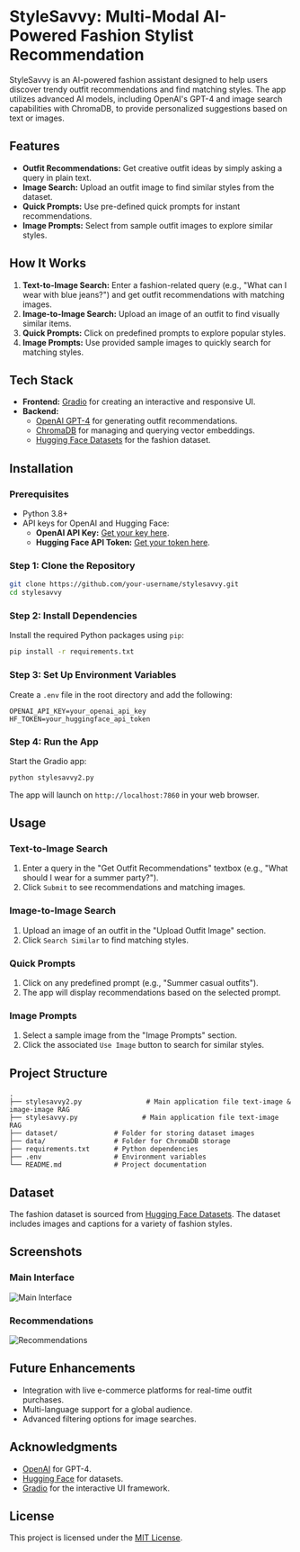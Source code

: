 
# StyleSavvy: Multi-Modal AI-Powered Fashion Stylist Recommendation

StyleSavvy is an AI-powered fashion assistant designed to help users discover trendy outfit recommendations and find matching styles. The app utilizes advanced AI models, including OpenAI's GPT-4 and image search capabilities with ChromaDB, to provide personalized suggestions based on text or images.

## Features

- **Outfit Recommendations:** Get creative outfit ideas by simply asking a query in plain text.
- **Image Search:** Upload an outfit image to find similar styles from the dataset.
- **Quick Prompts:** Use pre-defined quick prompts for instant recommendations.
- **Image Prompts:** Select from sample outfit images to explore similar styles.

## How It Works

1. **Text-to-Image Search:** Enter a fashion-related query (e.g., "What can I wear with blue jeans?") and get outfit recommendations with matching images.
2. **Image-to-Image Search:** Upload an image of an outfit to find visually similar items.
3. **Quick Prompts:** Click on predefined prompts to explore popular styles.
4. **Image Prompts:** Use provided sample images to quickly search for matching styles.

## Tech Stack

- **Frontend:** [Gradio](https://gradio.app) for creating an interactive and responsive UI.
- **Backend:**
  - [OpenAI GPT-4](https://openai.com) for generating outfit recommendations.
  - [ChromaDB](https://chromadb.org) for managing and querying vector embeddings.
  - [Hugging Face Datasets](https://huggingface.co/datasets/jinaai/fashion-captions-de) for the fashion dataset.

## Installation

### Prerequisites

- Python 3.8+
- API keys for OpenAI and Hugging Face:
  - **OpenAI API Key:** [Get your key here](https://platform.openai.com/signup/).
  - **Hugging Face API Token:** [Get your token here](https://huggingface.co/settings/tokens).

### Step 1: Clone the Repository

```bash
git clone https://github.com/your-username/stylesavvy.git
cd stylesavvy
```

### Step 2: Install Dependencies

Install the required Python packages using `pip`:

```bash
pip install -r requirements.txt
```

### Step 3: Set Up Environment Variables

Create a `.env` file in the root directory and add the following:

```env
OPENAI_API_KEY=your_openai_api_key
HF_TOKEN=your_huggingface_api_token
```

### Step 4: Run the App

Start the Gradio app:

```bash
python stylesavvy2.py
```

The app will launch on `http://localhost:7860` in your web browser.

## Usage

### Text-to-Image Search

1. Enter a query in the "Get Outfit Recommendations" textbox (e.g., "What should I wear for a summer party?").
2. Click `Submit` to see recommendations and matching images.

### Image-to-Image Search

1. Upload an image of an outfit in the "Upload Outfit Image" section.
2. Click `Search Similar` to find matching styles.

### Quick Prompts

1. Click on any predefined prompt (e.g., "Summer casual outfits").
2. The app will display recommendations based on the selected prompt.

### Image Prompts

1. Select a sample image from the "Image Prompts" section.
2. Click the associated `Use Image` button to search for similar styles.

## Project Structure

```
.
├── stylesavvy2.py                # Main application file text-image & image-image RAG
├── stylesavvy.py                # Main application file text-image RAG
├── dataset/              # Folder for storing dataset images
├── data/                 # Folder for ChromaDB storage
├── requirements.txt      # Python dependencies
├── .env                  # Environment variables
└── README.md             # Project documentation
```

## Dataset

The fashion dataset is sourced from [Hugging Face Datasets](https://huggingface.co/datasets/jinaai/fashion-captions-de). The dataset includes images and captions for a variety of fashion styles.

## Screenshots

### Main Interface
![Main Interface](https://via.placeholder.com/800x400)

### Recommendations
![Recommendations](https://via.placeholder.com/800x400)

## Future Enhancements

- Integration with live e-commerce platforms for real-time outfit purchases.
- Multi-language support for a global audience.
- Advanced filtering options for image searches.

## Acknowledgments

- [OpenAI](https://openai.com) for GPT-4.
- [Hugging Face](https://huggingface.co) for datasets.
- [Gradio](https://gradio.app) for the interactive UI framework.

## License

This project is licensed under the [MIT License](LICENSE).
